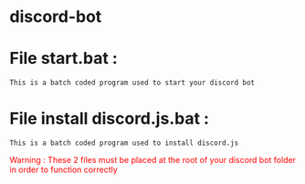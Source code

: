 # discord-bot
# File start.bat :
    This is a batch coded program used to start your discord bot

# File install discord.js.bat :
    This is a batch coded program used to install discord.js

<font color='red'>
Warning : These 2 files must be placed at the root of your discord bot folder in order to function correctly
</font>
